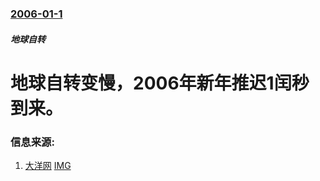 ### [2006-01-1](/news/2006/01/1/index.md)

##### 地球自转
# 地球自转变慢，2006年新年推迟1闰秒到来。




### 信息来源:

1. [大洋网](https://archive.is/20130425144439/http://world.dayoo.com/gb/content/2005-12/31/content_2361029.htm) [IMG](https://archive.is/gCjAy/e5f76672aa618144f267f48a37fd4147f76be58c.jpg)
